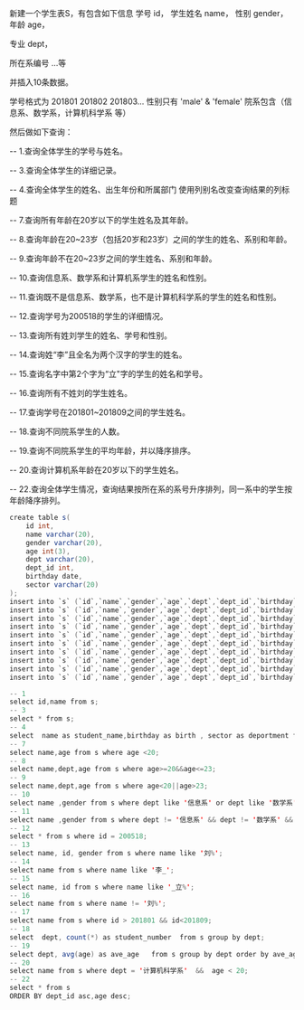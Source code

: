 新建一个学生表S，有包含如下信息
学号 id，
学生姓名 name，
性别 gender，
年龄 age，

专业 dept，

所在系编号 …等

 

并插入10条数据。

学号格式为 201801 201802 201803...
性别只有 'male' & 'female'
院系包含（信息系、数学系，计算机科学系 等）


然后做如下查询：

-- 1.查询全体学生的学号与姓名。

-- 3.查询全体学生的详细记录。

-- 4.查询全体学生的姓名、出生年份和所属部门 使用列别名改变查询结果的列标题



-- 7.查询所有年龄在20岁以下的学生姓名及其年龄。



-- 8.查询年龄在20~23岁（包括20岁和23岁）之间的学生的姓名、系别和年龄。


-- 9.查询年龄不在20~23岁之间的学生姓名、系别和年龄。


-- 10.查询信息系、数学系和计算机系学生的姓名和性别。


-- 11.查询既不是信息系、数学系，也不是计算机科学系的学生的姓名和性别。


-- 12.查询学号为200518的学生的详细情况。



-- 13.查询所有姓刘学生的姓名、学号和性别。

-- 14.查询姓“李”且全名为两个汉字的学生的姓名。



-- 15.查询名字中第2个字为“立"字的学生的姓名和学号。



-- 16.查询所有不姓刘的学生姓名。



-- 17.查询学号在201801~201809之间的学生姓名。



-- 18.查询不同院系学生的人数。


-- 19.查询不同院系学生的平均年龄，并以降序排序。


-- 20.查询计算机系年龄在20岁以下的学生姓名。



-- 22.查询全体学生情况，查询结果按所在系的系号升序排列，同一系中的学生按年龄降序排列。

```java
create table s(
	id int,
	name varchar(20),
	gender varchar(20),
	age int(3),
	dept varchar(20),
	dept_id int,
	birthday date,
	sector varchar(20)
);
insert into `s` (`id`,`name`,`gender`,`age`,`dept`,`dept_id`,`birthday`,`sector`) value ('201802','程桂英','female','18','信息系','2','1977-02-01 02','外联');
insert into `s` (`id`,`name`,`gender`,`age`,`dept`,`dept_id`,`birthday`,`sector`) value ('201803','秦丽','female','22','物理系','5','2021-07-22 20','行政');
insert into `s` (`id`,`name`,`gender`,`age`,`dept`,`dept_id`,`birthday`,`sector`) value ('200518','陈立伟','male','23','计算机科学系','3','1974-06-08 21','宣传');
insert into `s` (`id`,`name`,`gender`,`age`,`dept`,`dept_id`,`birthday`,`sector`) value ('201804','李磊','male','21','数学系','1','2004-01-04 01','外联');
insert into `s` (`id`,`name`,`gender`,`age`,`dept`,`dept_id`,`birthday`,`sector`) value ('201801','袁娟','female','19','信息系','2','2003-12-20 18','外联');
insert into `s` (`id`,`name`,`gender`,`age`,`dept`,`dept_id`,`birthday`,`sector`) value ('201602','曹丽','female','20','艺术系','4','2004-06-20 10','外联');
insert into `s` (`id`,`name`,`gender`,`age`,`dept`,`dept_id`,`birthday`,`sector`) value ('201703','刘军','male','19','计算机科学系','3','2016-01-04 11','行政');
insert into `s` (`id`,`name`,`gender`,`age`,`dept`,`dept_id`,`birthday`,`sector`) value ('201806','戴立','male','18','数学系','1','1971-05-30 18','宣传');
insert into `s` (`id`,`name`,`gender`,`age`,`dept`,`dept_id`,`birthday`,`sector`) value ('201807','文洋','female','23','数学系','1','2002-06-20 04','行政');
insert into `s` (`id`,`name`,`gender`,`age`,`dept`,`dept_id`,`birthday`,`sector`) value ('201808','李国强','male','20','信息系','2','2022-08-01 05','宣传');

-- 1
select id,name from s;
-- 3
select * from s;
-- 4
select  name as student_name,birthday as birth , sector as deportment from s;
-- 7
select name,age from s where age <20;
-- 8
select name,dept,age from s where age>=20&&age<=23;
-- 9
select name,dept,age from s where age<20||age>23;
-- 10
select name ,gender from s where dept like '信息系' or dept like '数学系' or dept like '计算机科学系';
-- 11
select name ,gender from s where dept != '信息系' && dept != '数学系' && dept != '计算机科学系';
-- 12
select * from s where id = 200518;
-- 13 
select name, id, gender from s where name like '刘%';
-- 14
select name from s where name like '李_';
-- 15
select name, id from s where name like '_立%';
-- 16
select name from s where name != '刘%';
-- 17
select name from s where id > 201801 && id<201809;
-- 18
select  dept, count(*) as student_number  from s group by dept;
-- 19
select dept, avg(age) as ave_age   from s group by dept order by ave_age desc  ;
-- 20
select name from s where dept = '计算机科学系'  &&  age < 20;
-- 22
select * from s
ORDER BY dept_id asc,age desc;
```

